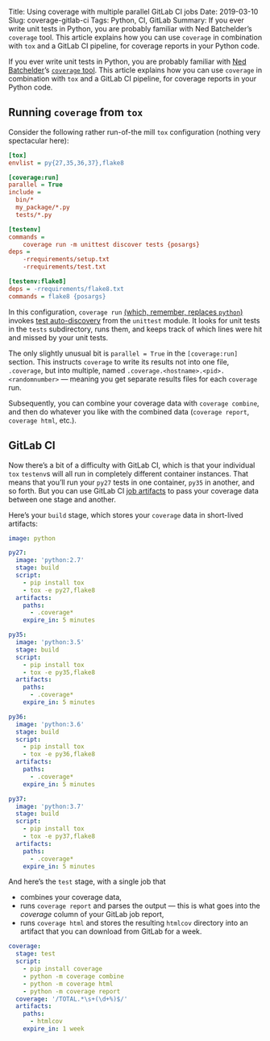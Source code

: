 Title: Using coverage with multiple parallel GitLab CI jobs
Date: 2019-03-10
Slug: coverage-gitlab-ci
Tags: Python, CI, GitLab
Summary: If you ever write unit tests in Python, you are probably familiar with Ned Batchelder’s `coverage` tool. This article explains how you can use `coverage` in combination with `tox` and a GitLab CI pipeline, for coverage reports in your Python code.

If you ever write unit tests in Python, you are probably familiar with
[Ned Batchelder](https://twitter.com/nedbat)’s [`coverage`
tool](https://coverage.readthedocs.io). This article explains how you
can use `coverage` in combination with `tox` and a GitLab CI pipeline,
for coverage reports in your Python code.

## Running `coverage` from `tox`

Consider the following rather run-of-the mill `tox` configuration
(nothing very spectacular here):

```ini
[tox]
envlist = py{27,35,36,37},flake8

[coverage:run]
parallel = True
include =
  bin/*
  my_package/*.py
  tests/*.py

[testenv]
commands =
    coverage run -m unittest discover tests {posargs}
deps =
    -rrequirements/setup.txt
    -rrequirements/test.txt

[testenv:flake8]
deps = -rrequirements/flake8.txt
commands = flake8 {posargs}
```

In this configuration, `coverage run` [(which, remember, replaces
`python`)](https://coverage.readthedocs.io/en/latest/cmd.html#execution)
invokes [test
auto-discovery](https://docs.python.org/3/library/unittest.html#test-discovery)
from the `unittest` module. It looks for unit tests in the `tests`
subdirectory, runs them, and keeps track of which lines were hit and
missed by your unit tests.

The only slightly unusual bit is `parallel = True` in the
`[coverage:run]` section. This instructs `coverage` to write its
results not into one file, `.coverage`, but into multiple, named
`.coverage.<hostname>.<pid>.<randomnumber>` — meaning you get separate
results files for each `coverage` run.

Subsequently, you can combine your coverage data with `coverage
combine`, and then do whatever you like with the combined data
(`coverage report`, `coverage html`, etc.).

## GitLab CI

Now there’s a bit of a difficulty with GitLab CI, which is that your
individual `tox` `testenv`s will all run in completely different
container instances. That means that you’ll run your `py27` tests in
one container, `py35` in another, and so forth. But you can use GitLab
CI [job
artifacts](https://docs.gitlab.com/ee/user/project/pipelines/job_artifacts.html)
to pass your coverage data between one stage and another.

Here’s your `build` stage, which stores your `coverage` data in
short-lived artifacts:

```yaml
image: python

py27:
  image: 'python:2.7'
  stage: build
  script:
    - pip install tox
    - tox -e py27,flake8
  artifacts:
    paths:
      - .coverage*
    expire_in: 5 minutes

py35:
  image: 'python:3.5'
  stage: build
  script:
    - pip install tox
    - tox -e py35,flake8
  artifacts:
    paths:
      - .coverage*
    expire_in: 5 minutes

py36:
  image: 'python:3.6'
  stage: build
  script:
    - pip install tox
    - tox -e py36,flake8
  artifacts:
    paths:
      - .coverage*
    expire_in: 5 minutes

py37:
  image: 'python:3.7'
  stage: build
  script:
    - pip install tox
    - tox -e py37,flake8
  artifacts:
    paths:
      - .coverage*
    expire_in: 5 minutes
```

And here’s the `test` stage, with a single job that

* combines your coverage data,
* runs `coverage report` and parses the output — this is what goes into
  the _coverage_ column of your GitLab job report,
* runs `coverage html` and stores the resulting `htmlcov` directory
  into an artifact that you can download from GitLab for a week.

```yaml
coverage:
  stage: test
  script:
    - pip install coverage
    - python -m coverage combine
    - python -m coverage html
    - python -m coverage report
  coverage: '/TOTAL.*\s+(\d+%)$/'
  artifacts:
    paths:
      - htmlcov
    expire_in: 1 week
```
